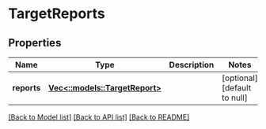# TargetReports

## Properties
Name | Type | Description | Notes
------------ | ------------- | ------------- | -------------
**reports** | [**Vec<::models::TargetReport>**](TargetReport.md) |  | [optional] [default to null]

[[Back to Model list]](../README.md#documentation-for-models) [[Back to API list]](../README.md#documentation-for-api-endpoints) [[Back to README]](../README.md)


